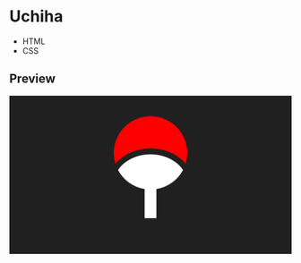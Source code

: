 # Uchiha

- HTML
- CSS


## Preview

<div align="center">
  <img src="preview.png" alt="Símbolo do clã Uchiha, nas cores vermelho e branco">
</div>